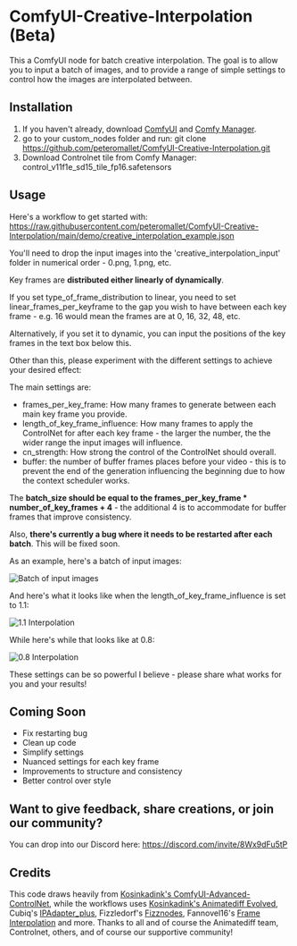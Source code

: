 # ComfyUI-Creative-Interpolation (Beta)

This a ComfyUI node for batch creative interpolation. The goal is to allow you to input a batch of images, and to provide a range of simple settings to control how the images are interpolated between. 

## Installation

1. If you haven't already, download [ComfyUI](https://github.com/comfyanonymous/ComfyUI) and [Comfy Manager](https://github.com/ltdrdata/ComfyUI-Manager).
1. go to your custom_nodes folder and run: git clone https://github.com/peteromallet/ComfyUI-Creative-Interpolation.git
2. Download Controlnet tile from Comfy Manager: control_v11f1e_sd15_tile_fp16.safetensors

## Usage

Here's a workflow to get started with: https://raw.githubusercontent.com/peteromallet/ComfyUI-Creative-Interpolation/main/demo/creative_interpolation_example.json

You'll need to drop the input images into the 'creative_interpolation_input' folder in numerical order - 0.png, 1.png, etc.

Key frames are **distributed either linearly of dynamically**. 

If you set type_of_frame_distribution to linear, you need to set linear_frames_per_keyframe to the gap you wish to have between each key frame - e.g. 16 would mean the frames are at 0, 16, 32, 48, etc.

Alternatively, if you set it to dynamic, you can input the positions of the key frames in the text box below this.

Other than this, please experiment with the different settings to achieve your desired effect:

The main settings are:

- frames_per_key_frame: How many frames to generate between each main key frame you provide.
- length_of_key_frame_influence: How many frames to apply the ControlNet for after each key frame - the larger the number, the the wider range the input images will influence.
- cn_strength: How strong the control of the ControlNet should overall.
- buffer: the number of buffer frames places before your video - this is to prevent the end of the generation influencing the beginning due to how the context scheduler works.

The **batch_size should be equal to the frames_per_key_frame * number_of_key_frames + 4** - the additional 4 is to accommodate for buffer frames that improve consistency. 

Also, **there's currently a bug where it needs to be restarted after each batch**. This will be fixed soon.

As an example, here's a batch of input images:

![Batch of input images](https://github.com/peteromallet/ComfyUI-Creative-Interpolation/blob/main/demo/input_example.png)

And here's what it looks like when the length_of_key_frame_influence is set to 1.1:


![1.1 Interpolation](https://github.com/peteromallet/ComfyUI-Creative-Interpolation/blob/main/demo/1.1.gif)


While here's while that looks like at 0.8:

![0.8 Interpolation](https://github.com/peteromallet/ComfyUI-Creative-Interpolation/blob/main/demo/0.8.gif)

These settings can be so powerful I believe - please share what works for you and your results!

## Coming Soon

- Fix restarting bug
- Clean up code
- Simplify settings
- Nuanced settings for each key frame
- Improvements to structure and consistency
- Better control over style

## Want to give feedback, share creations, or join our community?

You can drop into our Discord here: https://discord.com/invite/8Wx9dFu5tP

## Credits

This code draws heavily from [Kosinkadink's ComfyUI-Advanced-ControlNet](https://github.com/Kosinkadink/ComfyUI-Advanced-ControlNet), while the workflows uses [Kosinkadink's Animatediff Evolved](https://github.com/Kosinkadink/ComfyUI-AnimateDiff-Evolved), Cubiq's [IPAdapter_plus](https://github.com/cubiq/ComfyUI_IPAdapter_plus), Fizzledorf's [Fizznodes](https://github.com/FizzleDorf/ComfyUI_FizzNodes), Fannovel16's [Frame Interpolation](https://github.com/Fannovel16/ComfyUI-Frame-Interpolation) and more. Thanks to all and of course the Animatediff team, Controlnet, others, and of course our supportive community!